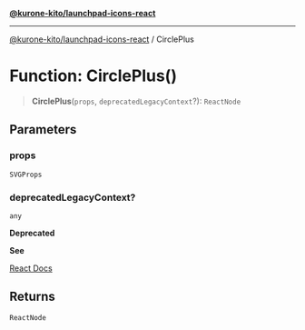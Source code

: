 [**@kurone-kito/launchpad-icons-react**](../README.md)

***

[@kurone-kito/launchpad-icons-react](../globals.md) / CirclePlus

# Function: CirclePlus()

> **CirclePlus**(`props`, `deprecatedLegacyContext`?): `ReactNode`

## Parameters

### props

`SVGProps`

### deprecatedLegacyContext?

`any`

**Deprecated**

**See**

[React Docs](https://legacy.reactjs.org/docs/legacy-context.html#referencing-context-in-lifecycle-methods)

## Returns

`ReactNode`
